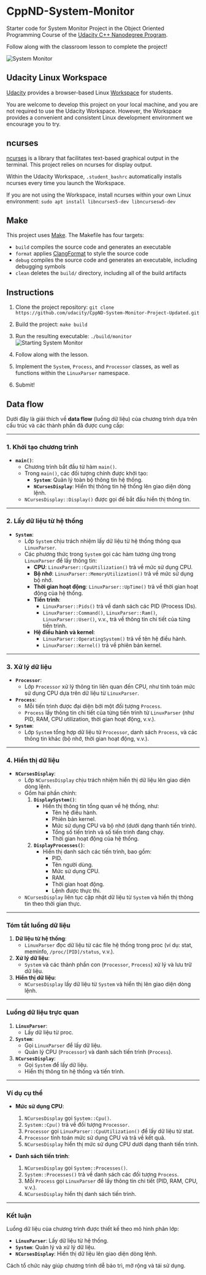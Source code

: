 # CppND-System-Monitor

Starter code for System Monitor Project in the Object Oriented Programming Course of the [Udacity C++ Nanodegree Program](https://www.udacity.com/course/c-plus-plus-nanodegree--nd213). 

Follow along with the classroom lesson to complete the project!

![System Monitor](images/monitor.png)

## Udacity Linux Workspace
[Udacity](https://www.udacity.com/) provides a browser-based Linux [Workspace](https://engineering.udacity.com/creating-a-gpu-enhanced-virtual-desktop-for-udacity-497bdd91a505) for students. 

You are welcome to develop this project on your local machine, and you are not required to use the Udacity Workspace. However, the Workspace provides a convenient and consistent Linux development environment we encourage you to try.

## ncurses
[ncurses](https://www.gnu.org/software/ncurses/) is a library that facilitates text-based graphical output in the terminal. This project relies on ncurses for display output.

Within the Udacity Workspace, `.student_bashrc` automatically installs ncurses every time you launch the Workspace.

If you are not using the Workspace, install ncurses within your own Linux environment: `sudo apt install libncurses5-dev libncursesw5-dev`

## Make
This project uses [Make](https://www.gnu.org/software/make/). The Makefile has four targets:
* `build` compiles the source code and generates an executable
* `format` applies [ClangFormat](https://clang.llvm.org/docs/ClangFormat.html) to style the source code
* `debug` compiles the source code and generates an executable, including debugging symbols
* `clean` deletes the `build/` directory, including all of the build artifacts

## Instructions

1. Clone the project repository: `git clone https://github.com/udacity/CppND-System-Monitor-Project-Updated.git`

2. Build the project: `make build`

3. Run the resulting executable: `./build/monitor`
![Starting System Monitor](images/starting_monitor.png)

4. Follow along with the lesson.

5. Implement the `System`, `Process`, and `Processor` classes, as well as functions within the `LinuxParser` namespace.

6. Submit!


## Data flow
Dưới đây là giải thích về **data flow** (luồng dữ liệu) của chương trình dựa trên cấu trúc và các thành phần đã được cung cấp:

---

### **1. Khởi tạo chương trình**
- **`main()`**:
  - Chương trình bắt đầu từ hàm `main()`.
  - Trong `main()`, các đối tượng chính được khởi tạo:
    - **`System`**: Quản lý toàn bộ thông tin hệ thống.
    - **`NCursesDisplay`**: Hiển thị thông tin hệ thống lên giao diện dòng lệnh.
  - `NCursesDisplay::Display()` được gọi để bắt đầu hiển thị thông tin.

---

### **2. Lấy dữ liệu từ hệ thống**
- **`System`**:
  - Lớp `System` chịu trách nhiệm lấy dữ liệu từ hệ thống thông qua `LinuxParser`.
  - Các phương thức trong `System` gọi các hàm tương ứng trong `LinuxParser` để lấy thông tin:
    - **CPU**: `LinuxParser::CpuUtilization()` trả về mức sử dụng CPU.
    - **Bộ nhớ**: `LinuxParser::MemoryUtilization()` trả về mức sử dụng bộ nhớ.
    - **Thời gian hoạt động**: `LinuxParser::UpTime()` trả về thời gian hoạt động của hệ thống.
    - **Tiến trình**:
      - `LinuxParser::Pids()` trả về danh sách các PID (Process IDs).
      - `LinuxParser::Command()`, `LinuxParser::Ram()`, `LinuxParser::User()`, v.v., trả về thông tin chi tiết của từng tiến trình.
    - **Hệ điều hành và kernel**:
      - `LinuxParser::OperatingSystem()` trả về tên hệ điều hành.
      - `LinuxParser::Kernel()` trả về phiên bản kernel.

---

### **3. Xử lý dữ liệu**
- **`Processor`**:
  - Lớp `Processor` xử lý thông tin liên quan đến CPU, như tính toán mức sử dụng CPU dựa trên dữ liệu từ `LinuxParser`.
- **`Process`**:
  - Mỗi tiến trình được đại diện bởi một đối tượng `Process`.
  - `Process` lấy thông tin chi tiết của từng tiến trình từ `LinuxParser` (như PID, RAM, CPU utilization, thời gian hoạt động, v.v.).
- **`System`**:
  - Lớp `System` tổng hợp dữ liệu từ `Processor`, danh sách `Process`, và các thông tin khác (bộ nhớ, thời gian hoạt động, v.v.).

---

### **4. Hiển thị dữ liệu**
- **`NCursesDisplay`**:
  - Lớp `NCursesDisplay` chịu trách nhiệm hiển thị dữ liệu lên giao diện dòng lệnh.
  - Gồm hai phần chính:
    1. **`DisplaySystem()`**:
       - Hiển thị thông tin tổng quan về hệ thống, như:
         - Tên hệ điều hành.
         - Phiên bản kernel.
         - Mức sử dụng CPU và bộ nhớ (dưới dạng thanh tiến trình).
         - Tổng số tiến trình và số tiến trình đang chạy.
         - Thời gian hoạt động của hệ thống.
    2. **`DisplayProcesses()`**:
       - Hiển thị danh sách các tiến trình, bao gồm:
         - PID.
         - Tên người dùng.
         - Mức sử dụng CPU.
         - RAM.
         - Thời gian hoạt động.
         - Lệnh được thực thi.
  - `NCursesDisplay` liên tục cập nhật dữ liệu từ `System` và hiển thị thông tin theo thời gian thực.

---

### **Tóm tắt luồng dữ liệu**
1. **Dữ liệu từ hệ thống**:
   - `LinuxParser` đọc dữ liệu từ các file hệ thống trong proc (ví dụ: stat, meminfo, `/proc/[PID]/status`, v.v.).
2. **Xử lý dữ liệu**:
   - `System` và các thành phần con (`Processor`, `Process`) xử lý và lưu trữ dữ liệu.
3. **Hiển thị dữ liệu**:
   - `NCursesDisplay` lấy dữ liệu từ `System` và hiển thị lên giao diện dòng lệnh.

---

### **Luồng dữ liệu trực quan**
1. **`LinuxParser`**:
   - Lấy dữ liệu từ proc.
2. **`System`**:
   - Gọi `LinuxParser` để lấy dữ liệu.
   - Quản lý CPU (`Processor`) và danh sách tiến trình (`Process`).
3. **`NCursesDisplay`**:
   - Gọi `System` để lấy dữ liệu.
   - Hiển thị thông tin hệ thống và tiến trình.

---

### **Ví dụ cụ thể**
- **Mức sử dụng CPU**:
  1. `NCursesDisplay` gọi `System::Cpu()`.
  2. `System::Cpu()` trả về đối tượng `Processor`.
  3. `Processor` gọi `LinuxParser::CpuUtilization()` để lấy dữ liệu từ stat.
  4. `Processor` tính toán mức sử dụng CPU và trả về kết quả.
  5. `NCursesDisplay` hiển thị mức sử dụng CPU dưới dạng thanh tiến trình.

- **Danh sách tiến trình**:
  1. `NCursesDisplay` gọi `System::Processes()`.
  2. `System::Processes()` trả về danh sách các đối tượng `Process`.
  3. Mỗi `Process` gọi `LinuxParser` để lấy thông tin chi tiết (PID, RAM, CPU, v.v.).
  4. `NCursesDisplay` hiển thị danh sách tiến trình.

---

### **Kết luận**
Luồng dữ liệu của chương trình được thiết kế theo mô hình phân lớp:
- **`LinuxParser`**: Lấy dữ liệu từ hệ thống.
- **`System`**: Quản lý và xử lý dữ liệu.
- **`NCursesDisplay`**: Hiển thị dữ liệu lên giao diện dòng lệnh.

Cách tổ chức này giúp chương trình dễ bảo trì, mở rộng và tái sử dụng.